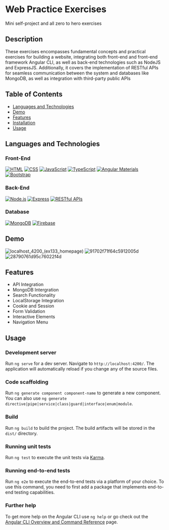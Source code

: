 # Web Practice Exercises

Mini self-project and all zero to hero exercises

## Description

These exercises encompasses fundamental concepts and practical exercises for building a website, integrating both front-end and front-end framework Angular CLI, as well as back-end technologies such as NodeJS and ExpressJS. Additionally, it covers the implementation of RESTful APIs for seamless communication between the system and databases like MongoDB, as well as integration with third-party public APIs

## Table of Contents

- [Languages and Technologies](#languagesandtechnologies)
- [Demo](#demo)
- [Features](#features)
- [Installation](#installation)
- [Usage](#usage)
  
## Languages and Technologies

### Front-End
[![HTML](https://img.shields.io/badge/HTML-5-orange?style=for-the-badge&logo=html5&logoColor=white)](https://developer.mozilla.org/en-US/docs/Web/Guide/HTML/HTML5)
[![CSS](https://img.shields.io/badge/CSS-3-blue?style=for-the-badge&logo=css3&logoColor=white)](https://developer.mozilla.org/en-US/docs/Web/CSS)
[![JavaScript](https://img.shields.io/badge/JavaScript-ES6-yellow?style=for-the-badge&logo=javascript&logoColor=white)](https://developer.mozilla.org/en-US/docs/Web/JavaScript)
[![TypeScript](https://img.shields.io/badge/TypeScript-007ACC?style=for-the-badge&logo=typescript&logoColor=white)](https://www.typescriptlang.org/)
[![Angular Materials](https://img.shields.io/badge/Angular_Materials-FF6F61?style=for-the-badge&logo=angular&logoColor=white)](https://material.angular.io/)
[![Bootstrap](https://img.shields.io/badge/Bootstrap-563D7C?style=for-the-badge&logo=bootstrap&logoColor=white)](https://getbootstrap.com/)

### Back-End
[![Node.js](https://img.shields.io/badge/Node.js-43853D?style=for-the-badge&logo=node.js&logoColor=white)](https://nodejs.org/)
[![Express](https://img.shields.io/badge/Express-000000?style=for-the-badge&logo=express&logoColor=white)](https://expressjs.com/)
[![RESTful APIs](https://img.shields.io/badge/RESTful_APIs-5A5A5A?style=for-the-badge)](https://restfulapi.net/)

### Database
[![MongoDB](https://img.shields.io/badge/MongoDB-47A248?style=for-the-badge&logo=mongodb&logoColor=white)](https://www.mongodb.com/)
[![Firebase](https://img.shields.io/badge/Firebase-FFCA28?style=for-the-badge&logo=firebase&logoColor=black)](https://firebase.google.com/)

## Demo

![localhost_4200_(ex133_homepage)](https://github.com/mataza060503/Web_Practice/assets/119863432/0c551992-aaa6-45ef-bbe9-4c5b610f12a5)
![91702f71f64c5912005d](https://github.com/mataza060503/Web_Practice/assets/119863432/fd8085e4-19fb-4972-b658-49a62060fa8a)
![28790761d95c76022f4d](https://github.com/mataza060503/Web_Practice/assets/119863432/465ad6f9-2748-4df1-aa0b-ea924b15318e)

## Features

- API Integration
- MongoDB Intergration
- Search Functionality
- LocalStorage Integration
- Cookie and Session
- Form Validation
- Interactive Elements
- Navigation Menu

## Usage

### Development server

Run `ng serve` for a dev server. Navigate to `http://localhost:4200/`. The application will automatically reload if you change any of the source files.

### Code scaffolding

Run `ng generate component component-name` to generate a new component. You can also use `ng generate directive|pipe|service|class|guard|interface|enum|module`.

### Build

Run `ng build` to build the project. The build artifacts will be stored in the `dist/` directory.

### Running unit tests

Run `ng test` to execute the unit tests via [Karma](https://karma-runner.github.io).

### Running end-to-end tests

Run `ng e2e` to execute the end-to-end tests via a platform of your choice. To use this command, you need to first add a package that implements end-to-end testing capabilities.

### Further help

To get more help on the Angular CLI use `ng help` or go check out the [Angular CLI Overview and Command Reference](https://angular.io/cli) page.

